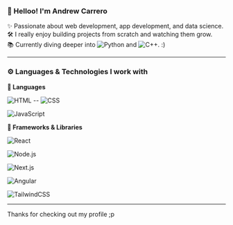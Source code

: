 ### 🧉 Helloo! I'm Andrew Carrero

✨ Passionate about web development, app development, and data science.  
🛠️ I really enjoy building projects from scratch and watching them grow.  
📚 Currently diving deeper into ![Python](https://img.shields.io/badge/Python-3776AB?style=for-the-badge&logo=python&logoColor=white) and ![C++](https://img.shields.io/badge/C++-00599C?style=for-the-badge&logo=c%2b%2b&logoColor=white).    :)

---

### ⚙️ Languages & Technologies I work with

**🧠 Languages**

![HTML](https://img.shields.io/badge/HTML-E34F26?style=for-the-badge&logo=html5&logoColor=white) -- ![CSS](https://img.shields.io/badge/CSS-1572B6?style=for-the-badge&logo=css3&logoColor=white)

![JavaScript](https://img.shields.io/badge/JavaScript-F7DF1E?style=for-the-badge&logo=javascript&logoColor=black)

**🚧 Frameworks & Libraries**

![React](https://img.shields.io/badge/React-61DAFB?style=for-the-badge&logo=react&logoColor=black)

![Node.js](https://img.shields.io/badge/Node.js-339933?style=for-the-badge&logo=node.js&logoColor=white)

![Next.js](https://img.shields.io/badge/Next.js-000000?style=for-the-badge&logo=next.js&logoColor=white)

![Angular](https://img.shields.io/badge/Angular-DD0031?style=for-the-badge&logo=angular&logoColor=white)

![TailwindCSS](https://img.shields.io/badge/TailwindCSS-38B2AC?style=for-the-badge&logo=tailwind-css&logoColor=white)

---

Thanks for checking out my profile ;p
